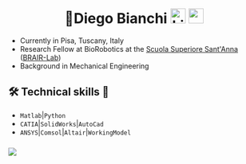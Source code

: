 # <center>👋Diego Bianchi <a href="www.linkedin.com/in/diego-bianchi-269360201"><img src="https://user-images.githubusercontent.com/99474735/159884554-e4b8653f-c194-4e10-8706-e6c9a9cfc805.svg" alt="LinkedIn" style="width:30px;height:30px;"></a> <a href="mailto:diegobianchi@live.it"><img src="https://user-images.githubusercontent.com/99474735/159889437-f413add3-5966-4f53-b594-c4ee91ea1c30.svg" alt="email" style="width:30px;height:30px;"></a></center>

- Currently in Pisa, Tuscany, Italy
- Research Fellow at BioRobotics at the <a href="https://www.santannapisa.it/en/institute/biorobotics/biorobotics-institute">Scuola Superiore Sant'Anna</a> (<a href="https://www.linkedin.com/company/brairlab/mycompany/">BRAIR-Lab</a>)
- Background in Mechanical Engineering
## 🛠 Technical skills 🔬 
- `Matlab`|`Python`
- `CATIA`|`SolidWorks`|`AutoCad`
- `ANSYS`|`Comsol`|`Altair`|`WorkingModel`

###
<img src="https://github-readme-stats.vercel.app/api?username=diebia&&show_icons=true&title_color=ffffff&icon_color=bb2acf&text_color=daf7dc&bg_color=151515">

<!--
**diebia/diebia** is a ✨ _special_ ✨ repository because its `README.md` (this file) appears on your GitHub profile.

Here are some ideas to get you started:

- 🔭 I’m currently working on ...
- 🌱 I’m currently learning ...
- 👯 I’m looking to collaborate on ...
- 🤔 I’m looking for help with ...
- 💬 Ask me about ...
- 📫 How to reach me: ...
- 😄 Pronouns: ...
- ⚡ Fun fact: ...
-->
